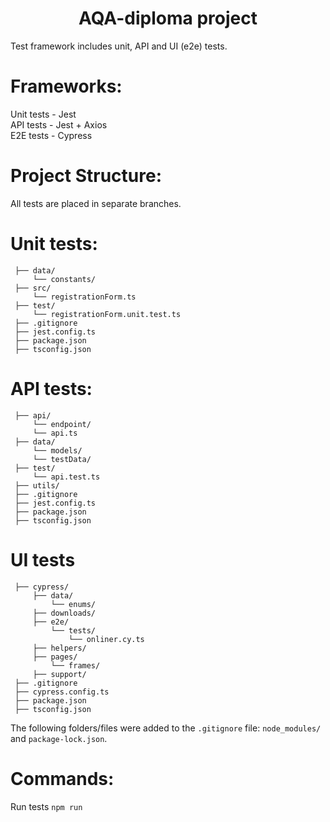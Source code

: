 <h1 align="center">AQA-diploma project</h1>
Test framework includes unit, API and UI (e2e) tests.

# Frameworks:
Unit tests - Jest<br>
API tests - Jest + Axios<br>
E2E tests - Cypress<br>

# Project Structure:
All tests are placed in separate branches.<br>

# Unit tests:

```
 ├── data/                                                          
     └── constants/         
 ├── src/                  
     └── registrationForm.ts                                              
 ├── test/                                                          
     └── registrationForm.unit.test.ts
 ├── .gitignore
 ├── jest.config.ts
 ├── package.json
 ├── tsconfig.json
```
# API tests:

```
 ├── api/                                    
     └── endpoint/                             
     └── api.ts
 ├── data/                  
     └── models/                                               
     └── testData/
 ├── test/                  
     └── api.test.ts
 ├── utils/
 ├── .gitignore
 ├── jest.config.ts
 ├── package.json
 ├── tsconfig.json                  
```
# UI tests 
```
 ├── cypress/
     ├── data/
         └── enums/
     ├── downloads/
     ├── e2e/
         └── tests/
             └── onliner.cy.ts
     ├── helpers/
     ├── pages/
         └── frames/
     ├── support/
 ├── .gitignore
 ├── cypress.config.ts
 ├── package.json
 ├── tsconfig.json                                     

```
The following folders/files were added to the `.gitignore` file: `node_modules/` and `package-lock.json`.<br>

# Commands:
Run tests `npm run`
